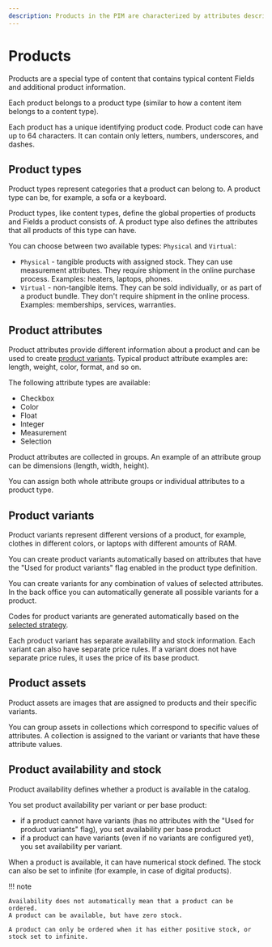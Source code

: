 ```yaml
---
description: Products in the PIM are characterized by attributes describing their characteristics. You can create product variants and add assets to each product and variant.
---
```


# Products

Products are a special type of content that contains typical content Fields and additional product information.

Each product belongs to a product type (similar to how a content item belongs to a content type).

Each product has a unique identifying product code.
Product code can have up to 64 characters. It can contain only letters, numbers, underscores, and dashes.

## Product types

Product types represent categories that a product can belong to.
A product type can be, for example, a sofa or a keyboard.

Product types, like content types, define the global properties of products and Fields a product consists of.
A product type also defines the attributes that all products of this type can have.

You can choose between two available types: `Physical` and `Virtual`:

- `Physical` - tangible products with assigned stock. 
They can use measurement attributes. They require shipment in the online purchase process.
Examples: heaters, laptops, phones.
- `Virtual` - non-tangible items. They can be sold individually, or as part of a product bundle.
They don't require shipment in the online process. Examples: memberships, services, warranties. 

## Product attributes

Product attributes provide different information about a product
and can be used to create [product variants](#product-variants).
Typical product attribute examples are: length, weight, color, format, and so on.

The following attribute types are available:

- Checkbox
- Color
- Float
- Integer
- Measurement
- Selection

Product attributes are collected in groups.
An example of an attribute group can be dimensions (length, width, height).

You can assign both whole attribute groups or individual attributes to a product type.

## Product variants

Product variants represent different versions of a product, for example, clothes in different colors,
or laptops with different amounts of RAM.

You can create product variants automatically based on attributes
that have the "Used for product variants" flag enabled in the product type definition.

You can create variants for any combination of values of selected attributes.
In the back office you can automatically generate all possible variants for a product.

Codes for product variants are generated automatically based on the [selected strategy](pim_configuration.md#code-generation-strategy).

Each product variant has separate availability and stock information.
Each variant can also have separate price rules.
If a variant does not have separate price rules, it uses the price of its base product.

## Product assets

Product assets are images that are assigned to products and their specific variants.

You can group assets in collections which correspond to specific values of attributes.
A collection is assigned to the variant or variants that have these attribute values.

## Product availability and stock

Product availability defines whether a product is available in the catalog.

You set product availability per variant or per base product:

- if a product cannot have variants (has no attributes with the "Used for product variants" flag), you set availability per base product
- if a product can have variants (even if no variants are configured yet), you set availability per variant.

When a product is available, it can have numerical stock defined.
The stock can also be set to infinite (for example, in case of digital products).

!!! note

    Availability does not automatically mean that a product can be ordered.
    A product can be available, but have zero stock.

    A product can only be ordered when it has either positive stock, or stock set to infinite.

